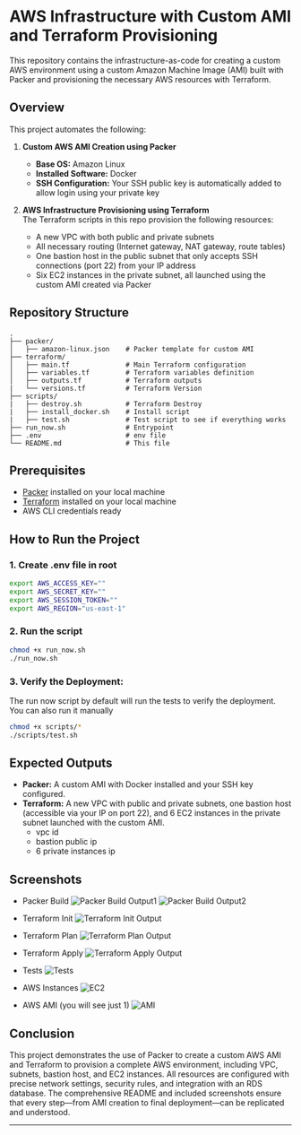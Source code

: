 
# AWS Infrastructure with Custom AMI and Terraform Provisioning

This repository contains the infrastructure-as-code for creating a custom AWS environment using a custom Amazon Machine Image (AMI) built with Packer and provisioning the necessary AWS resources with Terraform.

## Overview

This project automates the following:

1. **Custom AWS AMI Creation using Packer**  
   - **Base OS:** Amazon Linux  
   - **Installed Software:** Docker  
   - **SSH Configuration:** Your SSH public key is automatically added to allow login using your private key

2. **AWS Infrastructure Provisioning using Terraform**  
   The Terraform scripts in this repo provision the following resources:
   - A new VPC with both public and private subnets
   - All necessary routing (Internet gateway, NAT gateway, route tables)
   - One bastion host in the public subnet that only accepts SSH connections (port 22) from your IP address
   - Six EC2 instances in the private subnet, all launched using the custom AMI created via Packer

## Repository Structure

```
.
├── packer/                  
│   ├── amazon-linux.json    # Packer template for custom AMI
├── terraform/
│   ├── main.tf              # Main Terraform configuration
│   ├── variables.tf         # Terraform variables definition
│   ├── outputs.tf           # Terraform outputs
|   └── versions.tf          # Terraform Version
├── scripts/
|   ├── destroy.sh           # Terraform Destroy
|   ├── install_docker.sh    # Install script 
|   ├── test.sh              # Test script to see if everything works
├── run_now.sh               # Entrypoint
├── .env                     # env file
└── README.md                # This file
```

## Prerequisites

- [Packer](https://www.packer.io/) installed on your local machine
- [Terraform](https://www.terraform.io/) installed on your local machine
- AWS CLI credentials ready

## How to Run the Project

### 1. Create .env file in root

```sh
export AWS_ACCESS_KEY=""
export AWS_SECRET_KEY=""
export AWS_SESSION_TOKEN=""
export AWS_REGION="us-east-1"
```

### 2. Run the script
```sh
chmod +x run_now.sh
./run_now.sh
```

### 3. Verify the Deployment:
The run now script by default will run the tests to verify the deployment. You can also run it manually
```sh
chmod +x scripts/*
./scripts/test.sh
```

## Expected Outputs

- **Packer:** A custom AMI with Docker installed and your SSH key configured.
- **Terraform:** A new VPC with public and private subnets, one bastion host (accessible via your IP on port 22), and 6 EC2 instances in the private subnet launched with the custom AMI.
   - vpc id
   - bastion public ip
   - 6 private instances ip

## Screenshots

- Packer Build
![Packer Build Output1](screenshots/packer-build1.png)
![Packer Build Output2](screenshots/packer-build2.png)

- Terraform Init
![Terraform Init Output](screenshots/terraform_init.png)

- Terraform Plan
![Terraform Plan Output](screenshots/terraform_plan.png)

- Terraform Apply
![Terraform Apply Output](screenshots/terraform_apply.png)

- Tests
![Tests](screenshots/test.png)

- AWS Instances
![EC2](screenshots/ec2.png)

- AWS AMI (you will see just 1)
![AMI](screenshots/ami.png)

## Conclusion

This project demonstrates the use of Packer to create a custom AWS AMI and Terraform to provision a complete AWS environment, including VPC, subnets, bastion host, and EC2 instances. All resources are configured with precise network settings, security rules, and integration with an RDS database. The comprehensive README and included screenshots ensure that every step—from AMI creation to final deployment—can be replicated and understood.

---

